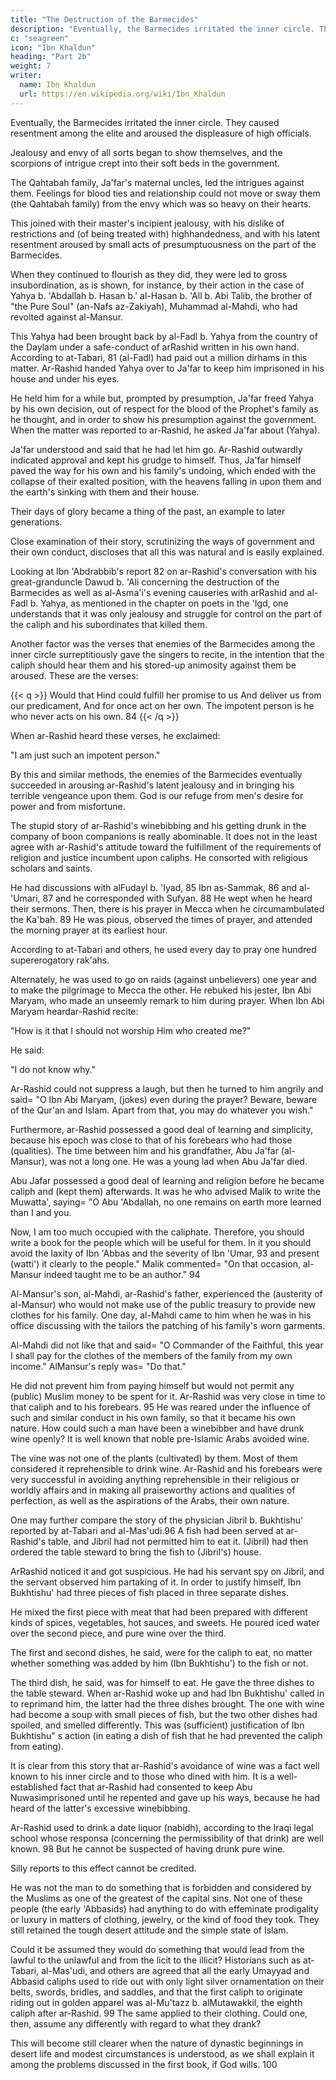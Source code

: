```yaml
---
title: "The Destruction of the Barmecides"
description: "Eventually, the Barmecides irritated the inner circle. They caused resentment among the elite"
c: "seagreen"
icon: "Ibn Khaldun"
heading: "Part 2b"
weight: 7
writer:
  name: Ibn Khaldun
  url: https://en.wikipedia.org/wiki/Ibn_Khaldun
---
```




Eventually, the Barmecides irritated the inner circle. They caused resentment among the elite and aroused the displeasure of high officials. 

Jealousy and envy of all sorts began to show themselves, and the scorpions of intrigue crept into their soft beds in the government. 

The Qahtabah family, Ja'far's maternal uncles, led the intrigues against them. Feelings for blood ties and relationship could not move or sway them (the Qahtabah family) from the envy which was so heavy on their hearts.

This joined with their master's incipient jealousy, with his dislike of restrictions and (of being treated with) highhandedness, and with his latent resentment aroused by small acts of presumptuousness on the part of the Barmecides. 

When they continued to flourish as they did, they were led to gross insubordination, as is shown, for instance, by their action in the case of Yahya b. 'Abdallah b. Hasan b.' al-Hasan b. 'All b. Abi Talib, the brother of "the Pure Soul" (an-Nafs az-Zakiyah), Muhammad al-Mahdi, who had revolted against al-Mansur.

This Yahya had been brought back by al-Fadl b. Yahya from the country of the Daylam under a safe-conduct of arRashid written in his own hand. According to at-Tabari, 81 (al-Fadl) had paid out a million dirhams in this matter. Ar-Rashid handed Yahya over to Ja'far to keep him imprisoned in his house and under his eyes. 

He held him for a while but, prompted by presumption, Ja'far freed Yahya by his own decision, out of respect for the blood of the Prophet's family as he thought, and in order to show his presumption against the government. When the matter was reported to ar-Rashid, he asked Ja'far about (Yahya). 

Ja'far understood and said that he had let him go. Ar-Rashid outwardly indicated approval and kept his grudge to himself. Thus, Ja'far himself paved the way for his own and his family's undoing, which ended with the collapse of their exalted position, with the heavens falling in upon them and the earth's sinking with them and their house. 

Their days of glory became a thing of the past, an example to later generations.

Close examination of their story, scrutinizing the ways of government and their own conduct, discloses that all this was natural and is easily explained. 

Looking at Ibn 'Abdrabbib's report 82 on ar-Rashid's conversation with his great-granduncle Dawud b. 'Ali concerning the destruction of the Barmecides as well as al-Asma'i's evening causeries with arRashid and al-Fadl b. Yahya, as mentioned in the chapter on poets in the 'Igd, one understands that it was only jealousy and struggle for control on the part of the caliph and his subordinates that killed them.

Another factor was the verses that enemies of the Barmecides among the inner circle surreptitiously gave the singers to recite, in the intention that the caliph should hear them and his stored-up animosity against them be aroused. These are the verses:

{{< q >}}
Would that Hind could fulfill her promise to us
And deliver us from our predicament,
And for once act on her own.
The impotent person is he who never acts on his own. 84
{{< /q >}}


When ar-Rashid heard these verses, he exclaimed: 

"I am just such an impotent person." 

By this and similar methods, the enemies of the Barmecides eventually succeeded in arousing ar-Rashid's latent jealousy and in bringing his terrible vengeance upon them. God is our refuge from men's desire for power and from misfortune.

The stupid story of ar-Rashid's winebibbing and his getting drunk in the company of boon companions is really abominable. It does not in the least agree with ar-Rashid's attitude toward the fulfillment of the requirements of religion and justice incumbent upon caliphs. He consorted with religious scholars and saints. 

He had discussions with alFudayl b. 'Iyad, 85 Ibn as-Sammak, 86 and al-'Umari, 87 and he corresponded with Sufyan. 88 He wept when he heard their sermons. Then, there is his prayer in Mecca when he circumambulated the Ka'bah. 89 He was pious, observed the times of prayer, and attended the morning prayer at its earliest hour. 

According to at-Tabari and others, he used every day to pray one hundred supererogatory rak'ahs.

Alternately, he was used to go on raids (against unbelievers) one year and to make the pilgrimage to Mecca the other. He rebuked his jester, Ibn Abi Maryam, who made an unseemly remark to him during prayer. When Ibn Abi Maryam heardar-Rashid recite:

"How is it that I should not worship Him who created me?" 

He said:

"I do not know why." 

Ar-Rashid could not suppress a laugh, but then he turned to him angrily and said= "O Ibn Abi Maryam, (jokes) even during the prayer? Beware, beware of the Qur'an and Islam. Apart from that, you may do whatever you wish."

Furthermore, ar-Rashid possessed a good deal of learning and simplicity, because his epoch was close to that of his forebears who had those (qualities). The time between him and his grandfather, Abu Ja'far (al-Mansur), was not a long one. He was a young lad when Abu Ja'far died. 

Abu Jafar possessed a good deal of learning and religion before he became caliph and (kept them) afterwards. It was he who advised Malik to write the Muwatta', saying= "O Abu 'Abdallah, no one remains
on earth more learned than I and you. 

Now, I am too much occupied with the caliphate. Therefore, you should write a book for the people which will be useful for them. In it you should avoid the laxity of Ibn 'Abbas and the severity of Ibn 'Umar, 93 and present (watti') it clearly to the people." Malik commented= "On that occasion, al-Mansur indeed taught me to be an author." 94

Al-Mansur's son, al-Mahdi, ar-Rashid's father, experienced the (austerity of al-Mansur) who would not make use of the public treasury to provide new clothes for his family. One day, al-Mahdi came to him when he was in his office discussing with the tailors the patching of his family's worn garments. 

Al-Mahdi did not like that and said= "O Commander of the Faithful, this year I shall pay for the clothes of the members of the family from my own income." AlMansur's reply was= "Do that."

He did not prevent him from paying himself but would not permit any (public) Muslim money to be spent for it. Ar-Rashid was very close in time to that caliph and to his forebears. 95 He was reared under the influence of such and similar conduct in his own family, so that it became his own nature. How could such a man have been a winebibber and have drunk wine openly? It is well known that noble pre-Islamic Arabs avoided wine. 

The vine was not one of the plants (cultivated) by them. Most of them considered it reprehensible to drink wine. Ar-Rashid and his forebears were very successful in avoiding anything reprehensible in their religious or worldly affairs and in making all praiseworthy actions and qualities of perfection, as well as the aspirations of the Arabs, their own nature.

One may further compare the story of the physician Jibril b. Bukhtishu' reported by at-Tabari and al-Mas'udi.96 A fish had been served at ar-Rashid's table, and Jibril had not permitted him to eat it. (Jibril) had then ordered the table steward to bring the fish to (Jibril's) house. 

ArRashid noticed it and got suspicious. He had his servant spy on Jibril, and the servant observed him partaking of it. In order to justify himself, Ibn Bukhtishu' had three pieces of fish placed in three separate dishes. 

He mixed the first piece with meat that had been prepared with different kinds of spices, vegetables, hot sauces, and sweets. He poured iced water over the second piece, and pure wine over the third. 

The first and second dishes, he said, were for the caliph to eat, no matter whether something was added by him (Ibn Bukhtishu') to the fish or not. 

The third dish, he said, was for himself to eat. He gave the three dishes to the table steward. When ar-Rashid woke up and had Ibn Bukhtishu' called in to reprimand him, the latter had the three dishes brought. The one with wine had become a soup with small pieces of fish, but the two other dishes had spoiled, and smelled differently. This was (sufficient) justification of Ibn Bukhtishu" s action (in eating a dish of fish that he had prevented the caliph from eating). 

It is clear from this story that ar-Rashid's avoidance of wine was a fact well known to his inner circle and to those who dined with him. It is a well-established fact that ar-Rashid had consented to keep Abu Nuwasimprisoned until he repented and gave up his ways, because he had heard of the latter's excessive winebibbing.

Ar-Rashid used to drink a date liquor (nabidh), according to the Iraqi legal school whose responsa (concerning the permissibility of that drink) are well known. 98 But he cannot be suspected of having drunk pure wine. 

Silly reports to this effect cannot be credited. 

He was not the man to do something that is forbidden and considered by the Muslims as one of the greatest of the capital sins. Not one of these people (the early 'Abbasids) had anything to do with effeminate prodigality or luxury in matters of clothing, jewelry, or the kind of food they took. They still retained the tough desert attitude and the simple state of Islam. 


Could it be assumed they would do something that would lead from the lawful to the unlawful and from the licit to the illicit? Historians such as at-Tabari, al-Mas'udi, and others are agreed that all the early Umayyad and Abbasid caliphs used to ride out with only light silver ornamentation on their belts, swords, bridles, and saddles, and that the first caliph to originate riding out in golden apparel was al-Mu'tazz b. alMutawakkil, the eighth caliph after ar-Rashid. 99 The same applied to their clothing. Could one, then, assume any differently with regard to what they
drank? 

This will become still clearer when the nature of dynastic beginnings in desert life and modest circumstances is understood, as we shall explain it among the problems discussed in the first book, if God wills. 100
